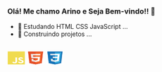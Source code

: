 ### Olá! Me chamo Arino e Seja Bem-vindo!! 👋

- 🌱 Estudando HTML CSS JavaScript ...
- 👷 Construindo projetos ...


<div style="display: inline_block"><br>
  <img align="center" alt="ari-Js" height="30" width="40" src="https://raw.githubusercontent.com/devicons/devicon/master/icons/javascript/javascript-plain.svg">
  <img align="center" alt="ari-HTML" height="30" width="40" src="https://raw.githubusercontent.com/devicons/devicon/master/icons/html5/html5-original.svg">
  <img align="center" alt="ari-CSS" height="30" width="40" src="https://raw.githubusercontent.com/devicons/devicon/master/icons/css3/css3-original.svg">
</div>
